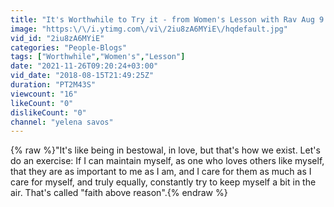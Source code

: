 ```yaml
---
title: "It's Worthwhile to Try it - from Women's Lesson with Rav Aug 9 2018"
image: "https:\/\/i.ytimg.com\/vi\/2iu8zA6MYiE\/hqdefault.jpg"
vid_id: "2iu8zA6MYiE"
categories: "People-Blogs"
tags: ["Worthwhile","Women's","Lesson"]
date: "2021-11-26T09:20:24+03:00"
vid_date: "2018-08-15T21:49:25Z"
duration: "PT2M43S"
viewcount: "16"
likeCount: "0"
dislikeCount: "0"
channel: "yelena savos"
---
```

{% raw %}&quot;It's like being in bestowal, in love, but that's how we exist. Let's do an exercise: If I can maintain myself, as one who loves others like myself, that they are as important to me as I am, and I care for them as much as I care for myself, and truly equally, constantly try to keep myself a bit in the air. That's called &quot;faith above reason&quot;.{% endraw %}
